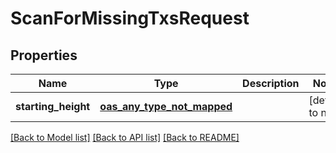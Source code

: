 # ScanForMissingTxsRequest
## Properties

| Name | Type | Description | Notes |
|------------ | ------------- | ------------- | -------------|
| **starting\_height** | [**oas_any_type_not_mapped**](.md) |  | [default to null] |

[[Back to Model list]](../README.md#documentation-for-models) [[Back to API list]](../README.md#documentation-for-api-endpoints) [[Back to README]](../README.md)

